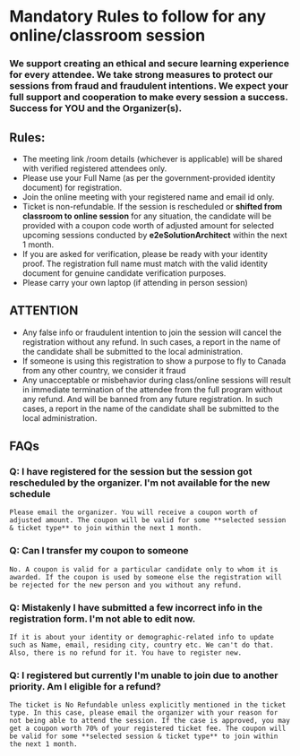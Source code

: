 
# Mandatory Rules to follow for any online/classroom session

### We support creating an ethical and secure learning experience for every attendee. We take strong measures to protect our sessions from fraud and fraudulent intentions. We expect your full support and cooperation to make every session a success. Success for YOU and the Organizer(s).

## Rules:
- The meeting link /room details (whichever is applicable) will be shared with verified registered attendees only.
- Please use your Full Name (as per the government-provided identity document) for registration.
- Join the online meeting with your registered name and email id only.
- Ticket is non-refundable.  If the session is rescheduled or **shifted from classroom to online session** for any situation, the candidate will be provided with a coupon code worth of adjusted amount for selected upcoming sessions conducted by **e2eSolutionArchitect** within the next 1 month. 
- If you are asked for verification, please be ready with your identity proof. The registration full name must match with the valid identity document for genuine candidate verification purposes. 
- Please carry your own laptop (if attending in person session)

## ATTENTION
- Any false info or fraudulent intention to join the session will cancel the registration without any refund. In such cases, a report in the name of the candidate shall be submitted to the local administration.
- If someone is using this registration to show a purpose to fly to Canada from any other country, we consider it fraud
- Any unacceptable or misbehavior during class/online sessions will result in immediate termination of the attendee from the full program without any refund. And will be banned from any future registration. In such cases, a report in the name of the candidate shall be submitted to the local administration.


## FAQs

### Q: I have registered for the session but the session got rescheduled by the organizer. I'm not available for the new schedule
```
Please email the organizer. You will receive a coupon worth of adjusted amount. The coupon will be valid for some **selected session & ticket type** to join within the next 1 month.  
```

### Q: Can I transfer my coupon to someone
```
No. A coupon is valid for a particular candidate only to whom it is awarded. If the coupon is used by someone else the registration will be rejected for the new person and you without any refund. 
```

### Q:  Mistakenly I have submitted a few incorrect info in the registration form. I'm not able to edit now. 
```
If it is about your identity or demographic-related info to update such as Name, email, residing city, country etc. We can't do that. Also, there is no refund for it. You have to register new. 
```

### Q:  I registered but currently I'm unable to join due to another priority. Am I eligible for a refund? 
```
The ticket is No Refundable unless explicitly mentioned in the ticket type. In this case, please email the organizer with your reason for not being able to attend the session. If the case is approved, you may get a coupon worth 70% of your registered ticket fee. The coupon will be valid for some **selected session & ticket type** to join within the next 1 month.
```
